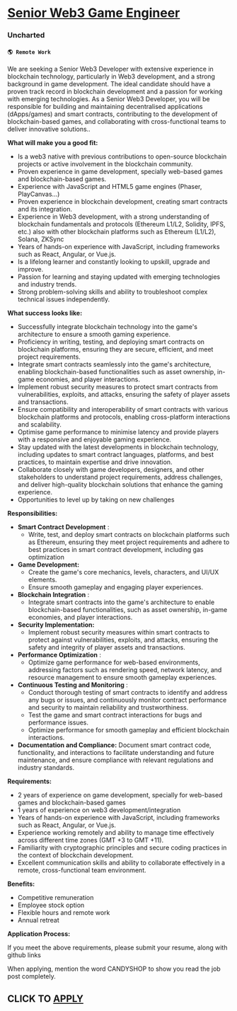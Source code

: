 # [Senior Web3 Game Engineer](https://www.remotewlb.com/apply/senior-web3-game-engineer)  
### Uncharted  
#### `🌎 Remote Work`  

We are seeking a Senior Web3 Developer with extensive experience in blockchain technology, particularly in Web3 development, and a strong background in game development. The ideal candidate should have a proven track record in blockchain development and a passion for working with emerging technologies. As a Senior Web3 Developer, you will be responsible for building and maintaining decentralised applications (dApps/games) and smart contracts, contributing to the development of blockchain-based games, and collaborating with cross-functional teams to deliver innovative solutions..

**What will make you a good fit:**

  * Is a web3 native with previous contributions to open-source blockchain projects or active involvement in the blockchain community.
  * Proven experience in game development, specially web-based games and blockchain-based games. 
  * Experience with JavaScript and HTML5 game engines (Phaser, PlayCanvas…)
  * Proven experience in blockchain development, creating smart contracts and its integration.
  * Experience in Web3 development, with a strong understanding of blockchain fundamentals and protocols (Ethereum L1/L2, Solidity, IPFS, etc.) also with other blockchain platforms such as Ethereum (L1/L2), Solana, ZKSync
  * Years of hands-on experience with JavaScript, including frameworks such as React, Angular, or Vue.js.
  * Is a lifelong learner and constantly looking to upskill, upgrade and improve.
  * Passion for learning and staying updated with emerging technologies and industry trends.
  * Strong problem-solving skills and ability to troubleshoot complex technical issues independently.

**What success looks like:**

  * Successfully integrate blockchain technology into the game's architecture to ensure a smooth gaming experience. 
  * Proficiency in writing, testing, and deploying smart contracts on blockchain platforms, ensuring they are secure, efficient, and meet project requirements. 
  * Integrate smart contracts seamlessly into the game's architecture, enabling blockchain-based functionalities such as asset ownership, in-game economies, and player interactions. 
  * Implement robust security measures to protect smart contracts from vulnerabilities, exploits, and attacks, ensuring the safety of player assets and transactions.
  * Ensure compatibility and interoperability of smart contracts with various blockchain platforms and protocols, enabling cross-platform interactions and scalability.
  * Optimise game performance to minimise latency and provide players with a responsive and enjoyable gaming experience.
  * Stay updated with the latest developments in blockchain technology, including updates to smart contract languages, platforms, and best practices, to maintain expertise and drive innovation. 
  * Collaborate closely with game developers, designers, and other stakeholders to understand project requirements, address challenges, and deliver high-quality blockchain solutions that enhance the gaming experience.
  * Opportunities to level up by taking on new challenges

**Responsibilities:**

  * **Smart Contract Development** : 
    * Write, test, and deploy smart contracts on blockchain platforms such as Ethereum, ensuring they meet project requirements and adhere to best practices in smart contract development, including gas optimization
  * **Game Development:**
    * Create the game's core mechanics, levels, characters, and UI/UX elements. 
    * Ensure smooth gameplay and engaging player experiences. 
  * **Blockchain Integration** : 
    * Integrate smart contracts into the game's architecture to enable blockchain-based functionalities, such as asset ownership, in-game economies, and player interactions. 
  * **Security Implementation:**
    * Implement robust security measures within smart contracts to protect against vulnerabilities, exploits, and attacks, ensuring the safety and integrity of player assets and transactions. 
  * **Performance Optimization** : 
    * Optimize game performance for web-based environments, addressing factors such as rendering speed, network latency, and resource management to ensure smooth gameplay experiences.
  * **Continuous Testing and Monitoring** : 
    * Conduct thorough testing of smart contracts to identify and address any bugs or issues, and continuously monitor contract performance and security to maintain reliability and trustworthiness. 
    * Test the game and smart contract interactions for bugs and performance issues. 
    * Optimize performance for smooth gameplay and efficient blockchain interactions. 
  * **Documentation and Compliance:** Document smart contract code, functionality, and interactions to facilitate understanding and future maintenance, and ensure compliance with relevant regulations and industry standards. 

**Requirements:**

  * 2 years of experience on game development, specially for web-based games and blockchain-based games
  * 1 years of experience on web3 development/integration
  * Years of hands-on experience with JavaScript, including frameworks such as React, Angular, or Vue.js.
  * Experience working remotely and ability to manage time effectively across different time zones (GMT +3 to GMT +11).
  * Familiarity with cryptographic principles and secure coding practices in the context of blockchain development.
  * Excellent communication skills and ability to collaborate effectively in a remote, cross-functional team environment.

**Benefits:**

  * Competitive remuneration
  * Employee stock option
  * Flexible hours and remote work
  * Annual retreat

**Application Process:**

If you meet the above requirements, please submit your resume, along with github links

When applying, mention the word CANDYSHOP to show you read the job post completely.  
## CLICK TO [APPLY](https://www.remotewlb.com/apply/senior-web3-game-engineer)

